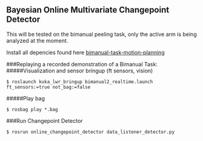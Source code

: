 ## Bayesian Online Multivariate Changepoint Detector

This will be tested on the bimanual peeling task, only the active arm is being analyzed at the moment.

Install all depencies found here [bimanual-task-motion-planning](https://github.com/epfl-lasa/bimanual-task-motion-planning.git)

###Replaying a recorded demonstration of a Bimanual Task:
#####Visualization and sensor bringup (ft sensors, vision)
```
$ roslaunch kuka_lwr_bringup bimanual2_realtime.launch ft_sensors:=true not_bag:=false 
```
#####Play bag
```
$ rosbag play *.bag
```

###Run Changepoint Detector
```
$ rosrun online_changepoint_detector data_listener_detector.py
```
